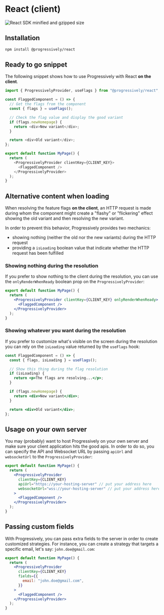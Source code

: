 # React (client)

![React SDK minified and gzipped size](https://img.shields.io/bundlephobia/minzip/@progressively/react)

## Installation

```bash
npm install @progressively/react
```

## Ready to go snippet

The following snippet shows how to use Progressively with React **on the client**.

```js
import { ProgressivelyProvider, useFlags } from "@progressively/react";

const FlaggedComponent = () => {
  // Get the flags from the component
  const { flags } = useFlags();

  // Check the flag value and display the good variant
  if (flags.newHomepage) {
    return <div>New variant</div>;
  }

  return <div>Old variant</div>;
};

export default function MyPage() {
  return (
    <ProgressivelyProvider clientKey={CLIENT_KEY}>
      <FlaggedComponent />
    </ProgressivelyProvider>
  );
}
```

## Alternative content when loading

When resolving the feature flags **on the client**, an HTTP request is made during whom the component might create a "flashy" or "flickering" effect showing the old variant and then resolving the new variant.

In order to prevent this behavior, Progressively provides two mechanics:

- showing nothing (neither the old nor the new variants) during the HTTP request
- providing a `isLoading` boolean value that indicate whether the HTTP request has been fulfilled

### Showing nothing during the resolution

If you prefer to show nothing to the client during the resolution, you can use the `onlyRenderWhenReady` boolean prop on the `ProgressivelyProvider`:

```jsx
export default function MyPage() {
  return (
    <ProgressivelyProvider clientKey={CLIENT_KEY} onlyRenderWhenReady>
      <FlaggedComponent />
    </ProgressivelyProvider>
  );
}
```

### Showing whatever you want during the resolution

If you prefer to customize what's visible on the screen during the resolution you can rely on the `isLoading` value returned by the `useFlags` hook:

```jsx
const FlaggedComponent = () => {
  const { flags, isLoading } = useFlags();

  // Show this thing during the flag resolution
  if (isLoading) {
    return <p>The flags are resolving...</p>;
  }

  if (flags.newHomepage) {
    return <div>New variant</div>;
  }

  return <div>Old variant</div>;
};
```

## Usage on your own server

You may (probably) want to host Progressively on your own server and make sure your client application hits the good apis. In order to do so, you can specify the API and Websocket URL by passing `apiUrl` and `websocketUrl` to the `ProgressivelyProvider`:

```jsx
export default function MyPage() {
  return (
    <ProgressivelyProvider
      clientKey={CLIENT_KEY}
      apiUrl="https://your-hosting-server" // put your address here
      websocketUrl="wss://your-hosting-server" // put your address here
    >
      <FlaggedComponent />
    </ProgressivelyProvider>
  );
}
```

## Passing custom fields

With Progressively, you can pass extra fields to the server in order to create customized strategies. For instance, you can create a strategy that targets a specific email, let's say: `john.doe@gmail.com`:

```jsx
export default function MyPage() {
  return (
    <ProgressivelyProvider
      clientKey={CLIENT_KEY}
      fields={{
        email: "john.doe@gmail.com",
      }}
    >
      <FlaggedComponent />
    </ProgressivelyProvider>
  );
}
```
